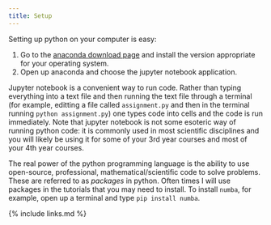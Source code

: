 ```yaml
---
title: Setup
---
```

Setting up python on your computer is easy:

1. Go to the [anaconda download page](https://www.anaconda.com/products/individual) and install the version appropriate for your operating system.
2. Open up anaconda and choose the jupyter notebook application.

Jupyter notebook is a convenient way to run code. Rather than typing everything into a text file and then running the text file through a terminal (for example, editting a file called `assignment.py` and then in the terminal running `python assignment.py`) one types code into cells and the code is run immediately. Note that jupyter notebook is not some esoteric way of running python code: it is commonly used in most scientific disciplines and you will likely be using it for some of your 3rd year courses and most of your 4th year courses.

The real power of the python programming language is the ability to use open-source, professional, mathematical/scientific code to solve problems. These are referred to as *packages* in python. Often times I will use packages in the tutorials that you may need to install. To install `numba`, for example, open up a terminal and type `pip install numba`.



{% include links.md %}
